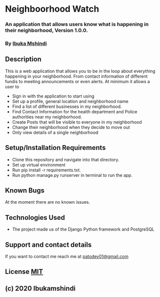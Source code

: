 # Neighboorhood Watch
### An application that allows users know what is happening in their neighborhood, Version 1.0.0.
### By [Ibuka Mshindi](https://github.com/ibukamshindi)
## Description
This is a web application that allows you to be in the loop about everything happening in your neighborhood. From contact information of different fundis to meeting announcements or even alerts.
At minimum it allows a user to
* Sign in with the application to start using
* Set up a profile, general location and neighborhood name
* Find a list of different businesses in my neighborhood.
* Find Contact Information for the health department and Police authorities near my neighborhood.
* Create Posts that will be visible to everyone in my neighborhood
* Change their neighborhood when they decide to move out
* Only view details of a single neighborhood
## Setup/Installation Requirements
* Clone this repository and navigate into that directory.
* Set up virtual environment
* Run pip install -r requirements.txt.
* Run python manage.py runserver in terminal to run the app.
## Known Bugs
At the moment there are no known issues.
## Technologies Used
* The project made us of the Django Python framework and PostgreSQL
## Support and contact details
If you want to contact me reach me at patodev01@gmail.com
## License [MIT](https://opensource.org/licenses/MIT)
## (c) 2020 Ibukamshindi